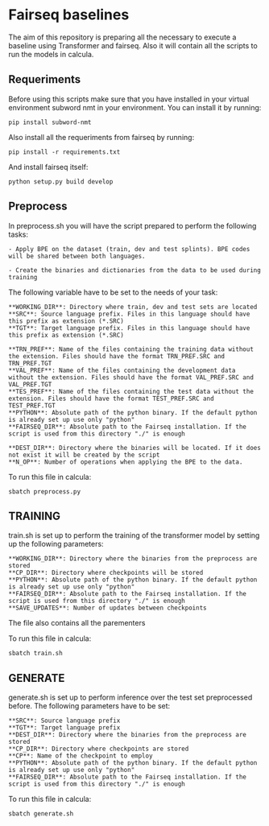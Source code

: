 # Fairseq baselines

The aim of this repository is preparing all the necessary to execute a baseline using Transformer and fairseq. Also it will contain all the scripts to run the models in calcula.

## Requeriments

Before using this scripts make sure that you have installed in your virtual environment subword nmt in your environment. You can install it by running:

    pip install subword-nmt

Also install all the requeriments from fairseq by running:

    pip install -r requirements.txt

And install fairseq itself:

    python setup.py build develop

## Preprocess

In preprocess.sh you will have the script prepared to perform the following tasks:

    - Apply BPE on the dataset (train, dev and test splints). BPE codes will be shared between both languages.

    - Create the binaries and dictionaries from the data to be used during training

The following variable have to be set to the needs of your task:

    **WORKING_DIR**: Directory where train, dev and test sets are located
    **SRC**: Source language prefix. Files in this language should have this prefix as extension (*.SRC)
    **TGT**: Target language prefix. Files in this language should have this prefix as extension (*.SRC)

    **TRN_PREF**: Name of the files containing the training data without the extension. Files should have the format TRN_PREF.SRC and TRN_PREF.TGT
    **VAL_PREF**: Name of the files containing the development data without the extension. Files should have the format VAL_PREF.SRC and VAL_PREF.TGT
    **TES_PREF**: Name of the files containing the test data without the extension. Files should have the format TEST_PREF.SRC and TEST_PREF.TGT
    **PYTHON**: Absolute path of the python binary. If the default python is already set up use only "python"
    **FAIRSEQ_DIR**: Absolute path to the Fairseq installation. If the script is used from this directory "./" is enough

    **DEST_DIR**: Directory where the binaries will be located. If it does not exist it will be created by the script
    **N_OP**: Number of operations when applying the BPE to the data.

To run this file in calcula:

    sbatch preprocess.py

## TRAINING

train.sh is set up to perform the training of the transformer model by setting up the following parameters:

    **WORKING_DIR**: Directory where the binaries from the preprocess are stored
    **CP_DIR**: Directory where checkpoints will be stored
    **PYTHON**: Absolute path of the python binary. If the default python is already set up use only "python"
    **FAIRSEQ_DIR**: Absolute path to the Fairseq installation. If the script is used from this directory "./" is enough
    **SAVE_UPDATES**: Number of updates between checkpoints 

The file also contains all the parementers

To run this file in calcula:

    sbatch train.sh

## GENERATE

generate.sh is set up to perform inference over the test set preprocessed before. The following parameters have to be set:

    **SRC**: Source language prefix
    **TGT**: Target language prefix
    **DEST_DIR**: Directory where the binaries from the preprocess are stored
    **CP_DIR**: Directory where checkpoints are stored
    **CP**: Name of the checkpoint to employ 
    **PYTHON**: Absolute path of the python binary. If the default python is already set up use only "python"
    **FAIRSEQ_DIR**: Absolute path to the Fairseq installation. If the script is used from this directory "./" is enough

To run this file in calcula:

    sbatch generate.sh





